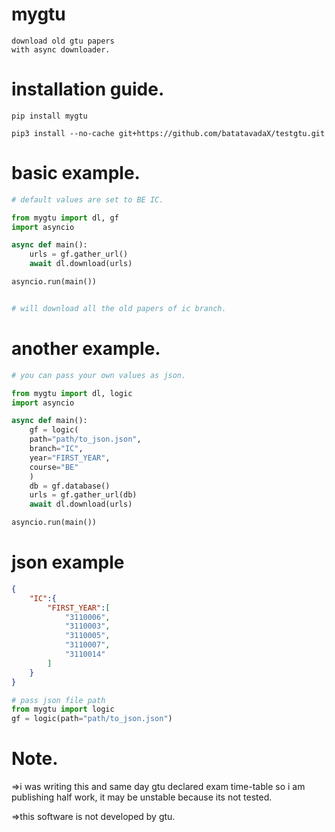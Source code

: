 # mygtu

```text
download old gtu papers 
with async downloader.
```

# installation guide.
```url
pip install mygtu
```
```url
pip3 install --no-cache git+https://github.com/batatavadaX/testgtu.git
```

# basic example.

```py
# default values are set to BE IC.

from mygtu import dl, gf
import asyncio

async def main():
    urls = gf.gather_url()
    await dl.download(urls)

asyncio.run(main())


# will download all the old papers of ic branch.
```



# another example.
```py
# you can pass your own values as json.

from mygtu import dl, logic
import asyncio

async def main():
    gf = logic(
    path="path/to_json.json", 
    branch="IC", 
    year="FIRST_YEAR",
    course="BE"
    )
    db = gf.database()
    urls = gf.gather_url(db)
    await dl.download(urls)

asyncio.run(main())
```

# json example

```json
{
    "IC":{
        "FIRST_YEAR":[
            "3110006",
            "3110003",
            "3110005",
            "3110007",
            "3110014"
        ]
    }
}
```

```py
# pass json file path
from mygtu import logic
gf = logic(path="path/to_json.json")
```

# Note.

=>i was writing this and same day gtu declared
exam time-table so i am publishing half work,
it may be unstable because its not tested.

=>this software is not developed by gtu.
